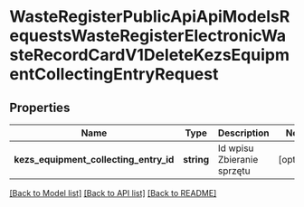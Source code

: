 # WasteRegisterPublicApiApiModelsRequestsWasteRegisterElectronicWasteRecordCardV1DeleteKezsEquipmentCollectingEntryRequest

## Properties
Name | Type | Description | Notes
------------ | ------------- | ------------- | -------------
**kezs_equipment_collecting_entry_id** | **string** | Id wpisu Zbieranie sprzętu | [optional] 

[[Back to Model list]](../README.md#documentation-for-models) [[Back to API list]](../README.md#documentation-for-api-endpoints) [[Back to README]](../README.md)


